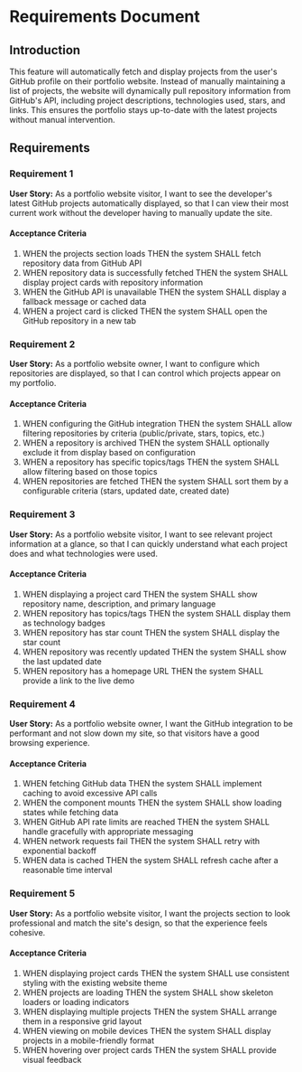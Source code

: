 # Requirements Document

## Introduction

This feature will automatically fetch and display projects from the user's GitHub profile on their portfolio website. Instead of manually maintaining a list of projects, the website will dynamically pull repository information from GitHub's API, including project descriptions, technologies used, stars, and links. This ensures the portfolio stays up-to-date with the latest projects without manual intervention.

## Requirements

### Requirement 1

**User Story:** As a portfolio website visitor, I want to see the developer's latest GitHub projects automatically displayed, so that I can view their most current work without the developer having to manually update the site.

#### Acceptance Criteria

1. WHEN the projects section loads THEN the system SHALL fetch repository data from GitHub API
2. WHEN repository data is successfully fetched THEN the system SHALL display project cards with repository information
3. WHEN the GitHub API is unavailable THEN the system SHALL display a fallback message or cached data
4. WHEN a project card is clicked THEN the system SHALL open the GitHub repository in a new tab

### Requirement 2

**User Story:** As a portfolio website owner, I want to configure which repositories are displayed, so that I can control which projects appear on my portfolio.

#### Acceptance Criteria

1. WHEN configuring the GitHub integration THEN the system SHALL allow filtering repositories by criteria (public/private, stars, topics, etc.)
2. WHEN a repository is archived THEN the system SHALL optionally exclude it from display based on configuration
3. WHEN a repository has specific topics/tags THEN the system SHALL allow filtering based on those topics
4. WHEN repositories are fetched THEN the system SHALL sort them by a configurable criteria (stars, updated date, created date)

### Requirement 3

**User Story:** As a portfolio website visitor, I want to see relevant project information at a glance, so that I can quickly understand what each project does and what technologies were used.

#### Acceptance Criteria

1. WHEN displaying a project card THEN the system SHALL show repository name, description, and primary language
2. WHEN repository has topics/tags THEN the system SHALL display them as technology badges
3. WHEN repository has star count THEN the system SHALL display the star count
4. WHEN repository was recently updated THEN the system SHALL show the last updated date
5. WHEN repository has a homepage URL THEN the system SHALL provide a link to the live demo

### Requirement 4

**User Story:** As a portfolio website owner, I want the GitHub integration to be performant and not slow down my site, so that visitors have a good browsing experience.

#### Acceptance Criteria

1. WHEN fetching GitHub data THEN the system SHALL implement caching to avoid excessive API calls
2. WHEN the component mounts THEN the system SHALL show loading states while fetching data
3. WHEN GitHub API rate limits are reached THEN the system SHALL handle gracefully with appropriate messaging
4. WHEN network requests fail THEN the system SHALL retry with exponential backoff
5. WHEN data is cached THEN the system SHALL refresh cache after a reasonable time interval

### Requirement 5

**User Story:** As a portfolio website visitor, I want the projects section to look professional and match the site's design, so that the experience feels cohesive.

#### Acceptance Criteria

1. WHEN displaying project cards THEN the system SHALL use consistent styling with the existing website theme
2. WHEN projects are loading THEN the system SHALL show skeleton loaders or loading indicators
3. WHEN displaying multiple projects THEN the system SHALL arrange them in a responsive grid layout
4. WHEN viewing on mobile devices THEN the system SHALL display projects in a mobile-friendly format
5. WHEN hovering over project cards THEN the system SHALL provide visual feedback